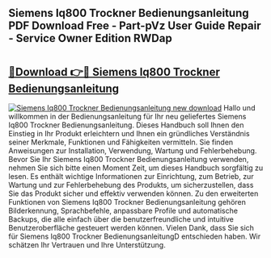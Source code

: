 ## Siemens Iq800 Trockner Bedienungsanleitung PDF Download Free - Part-pVz User Guide Repair - Service Owner Edition RWDap

# <h2><a href="http://df3p3p.blite.top/?on=Siemens+Iq800+Trockner+Bedienungsanleitung">🔗Download 👉🔴 Siemens Iq800 Trockner Bedienungsanleitung</a></h2>

[![Siemens Iq800 Trockner Bedienungsanleitung new download](https://i.imgur.com/lujVjoI.png)](http://df3p3p.blite.top/?on=Siemens+Iq800+Trockner+Bedienungsanleitung)
Hallo und willkommen in der Bedienungsanleitung für Ihr neu geliefertes Siemens Iq800 Trockner Bedienungsanleitung. Dieses Handbuch soll Ihnen den Einstieg in Ihr Produkt erleichtern und Ihnen ein gründliches Verständnis seiner Merkmale, Funktionen und Fähigkeiten vermitteln. Sie finden Anweisungen zur Installation, Verwendung, Wartung und Fehlerbehebung. Bevor Sie Ihr Siemens Iq800 Trockner Bedienungsanleitung verwenden, nehmen Sie sich bitte einen Moment Zeit, um dieses Handbuch sorgfältig zu lesen. Es enthält wichtige Informationen zur Einrichtung, zum Betrieb, zur Wartung und zur Fehlerbehebung des Produkts, um sicherzustellen, dass Sie das Produkt sicher und effektiv verwenden können. Zu den erweiterten Funktionen von Siemens Iq800 Trockner Bedienungsanleitung gehören Bilderkennung, Sprachbefehle, anpassbare Profile und automatische Backups, die alle einfach über die benutzerfreundliche und intuitive Benutzeroberfläche gesteuert werden können. Vielen Dank, dass Sie sich für Siemens Iq800 Trockner BedienungsanleitungD entschieden haben. Wir schätzen Ihr Vertrauen und Ihre Unterstützung.
